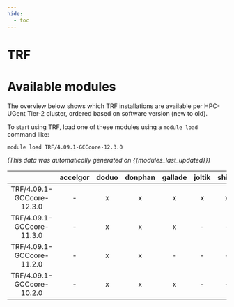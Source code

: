 ```yaml
---
hide:
  - toc
---
```


TRF
===

# Available modules


The overview below shows which TRF installations are available per HPC-UGent Tier-2 cluster, ordered based on software version (new to old).

To start using TRF, load one of these modules using a `module load` command like:

```shell
module load TRF/4.09.1-GCCcore-12.3.0
```

*(This data was automatically generated on {{modules_last_updated}})*  

| |accelgor|doduo|donphan|gallade|joltik|shinx|
| :---: | :---: | :---: | :---: | :---: | :---: | :---: |
|TRF/4.09.1-GCCcore-12.3.0|-|x|x|x|x|x|
|TRF/4.09.1-GCCcore-11.3.0|-|x|x|x|-|-|
|TRF/4.09.1-GCCcore-11.2.0|-|x|x|-|-|-|
|TRF/4.09.1-GCCcore-10.2.0|-|x|x|x|-|-|
